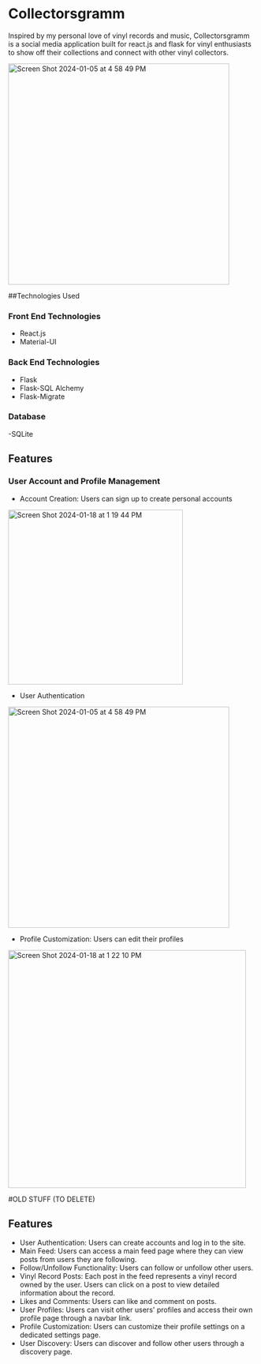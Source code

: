# Collectorsgramm

Inspired by my personal love of vinyl records and music, Collectorsgramm is a social media application built for react.js and flask for vinyl enthusiasts to show off their collections and connect with other vinyl collectors. 

<img width="448" alt="Screen Shot 2024-01-05 at 4 58 49 PM" src="https://github.com/oladimejitaiwoodusote/Capstone-/assets/79773788/b88dfd7f-fd0f-4f22-a954-b61bc2dce6a3">

##Technologies Used

### Front End Technologies

- React.js
- Material-UI

### Back End Technologies

- Flask
- Flask-SQL Alchemy
- Flask-Migrate

### Database

-SQLite

## Features

### User Account and Profile Management

- Account Creation: Users can sign up to create personal accounts
<img width="354" alt="Screen Shot 2024-01-18 at 1 19 44 PM" src="https://github.com/oladimejitaiwoodusote/Capstone-/assets/79773788/ff4d2872-d7a7-45dc-a10c-a26a513f41fa">

- User Authentication
<img width="448" alt="Screen Shot 2024-01-05 at 4 58 49 PM" src="https://github.com/oladimejitaiwoodusote/Capstone-/assets/79773788/b88dfd7f-fd0f-4f22-a954-b61bc2dce6a3">

- Profile Customization: Users can edit their profiles
<img width="482" alt="Screen Shot 2024-01-18 at 1 22 10 PM" src="https://github.com/oladimejitaiwoodusote/Capstone-/assets/79773788/53379a80-a210-4ede-8b9d-c7ac0033e0ca">




#OLD STUFF (TO DELETE)
## Features

* User Authentication: Users can create accounts and log in to the site.
* Main Feed: Users can access a main feed page where they can view posts from users they are following.
* Follow/Unfollow Functionality: Users can follow or unfollow other users.
* Vinyl Record Posts: Each post in the feed represents a vinyl record owned by the user. Users can click on a post to view detailed information about the record.
* Likes and Comments: Users can like and comment on posts.
* User Profiles: Users can visit other users' profiles and access their own profile page through a navbar link.
* Profile Customization: Users can customize their profile settings on a dedicated settings page.
* User Discovery: Users can discover and follow other users through a discovery page.

